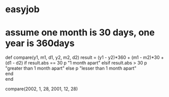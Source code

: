 easyjob
=======

# assume one month is 30 days, one year is 360days

def compare(y1, m1, d1, y2, m2, d2)
  result = (y1 - y2)*360 + (m1 - m2)*30 + (d1 - d2)
  if result.abs == 30
    p "1 month apart"
  elsif result.abs > 30
    p "greater than 1 month apart"
  else 
    p "lesser than 1 month apart"  
  end  
end

compare(2002, 1, 28, 2001, 12, 28)
